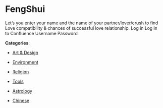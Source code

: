 # FengShui

Let’s you enter your name and the name of your partner/lover/crush to find Love compatibility & chances of successful love relationship. Log in Log in to Confluence Username Password

**Categories**:

- [Art & Design](https://github/apis-list/apis-list#art-and-design)

- [Environment](https://github/apis-list/apis-list#environment)

- [Religion](https://github/apis-list/apis-list#religion)

- [Tools](https://github/apis-list/apis-list#tools)

- [Astrology](https://github/apis-list/apis-list#astrology)

- [Chinese](https://github/apis-list/apis-list#chinese)




